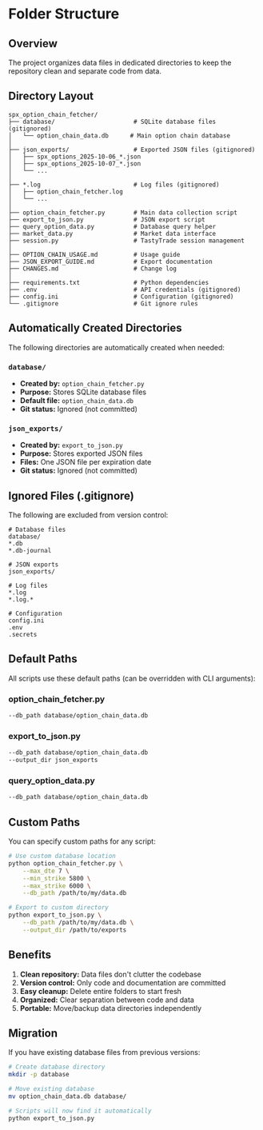 # Folder Structure

## Overview
The project organizes data files in dedicated directories to keep the repository clean and separate code from data.

## Directory Layout

```
spx_option_chain_fetcher/
├── database/                      # SQLite database files (gitignored)
│   └── option_chain_data.db      # Main option chain database
│
├── json_exports/                  # Exported JSON files (gitignored)
│   ├── spx_options_2025-10-06_*.json
│   ├── spx_options_2025-10-07_*.json
│   └── ...
│
├── *.log                          # Log files (gitignored)
│   ├── option_chain_fetcher.log
│   └── ...
│
├── option_chain_fetcher.py        # Main data collection script
├── export_to_json.py              # JSON export script
├── query_option_data.py           # Database query helper
├── market_data.py                 # Market data interface
├── session.py                     # TastyTrade session management
│
├── OPTION_CHAIN_USAGE.md          # Usage guide
├── JSON_EXPORT_GUIDE.md           # Export documentation
├── CHANGES.md                     # Change log
│
├── requirements.txt               # Python dependencies
├── .env                           # API credentials (gitignored)
├── config.ini                     # Configuration (gitignored)
└── .gitignore                     # Git ignore rules
```

## Automatically Created Directories

The following directories are automatically created when needed:

### `database/`
- **Created by:** `option_chain_fetcher.py`
- **Purpose:** Stores SQLite database files
- **Default file:** `option_chain_data.db`
- **Git status:** Ignored (not committed)

### `json_exports/`
- **Created by:** `export_to_json.py`
- **Purpose:** Stores exported JSON files
- **Files:** One JSON file per expiration date
- **Git status:** Ignored (not committed)

## Ignored Files (.gitignore)

The following are excluded from version control:

```gitignore
# Database files
database/
*.db
*.db-journal

# JSON exports
json_exports/

# Log files
*.log
*.log.*

# Configuration
config.ini
.env
.secrets
```

## Default Paths

All scripts use these default paths (can be overridden with CLI arguments):

### option_chain_fetcher.py
```bash
--db_path database/option_chain_data.db
```

### export_to_json.py
```bash
--db_path database/option_chain_data.db
--output_dir json_exports
```

### query_option_data.py
```bash
--db_path database/option_chain_data.db
```

## Custom Paths

You can specify custom paths for any script:

```bash
# Use custom database location
python option_chain_fetcher.py \
    --max_dte 7 \
    --min_strike 5800 \
    --max_strike 6000 \
    --db_path /path/to/my/data.db

# Export to custom directory
python export_to_json.py \
    --db_path /path/to/my/data.db \
    --output_dir /path/to/exports
```

## Benefits

1. **Clean repository:** Data files don't clutter the codebase
2. **Version control:** Only code and documentation are committed
3. **Easy cleanup:** Delete entire folders to start fresh
4. **Organized:** Clear separation between code and data
5. **Portable:** Move/backup data directories independently

## Migration

If you have existing database files from previous versions:

```bash
# Create database directory
mkdir -p database

# Move existing database
mv option_chain_data.db database/

# Scripts will now find it automatically
python export_to_json.py
```

